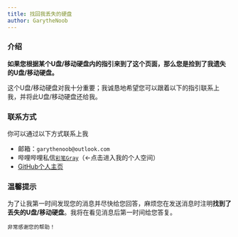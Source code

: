 ```yaml
---
title: 找回我丢失的硬盘
author: GarytheNoob
---
```


### 介绍

**如果您根据某个U盘/移动硬盘内的指引来到了这个页面，那么您是捡到了我遗失的U盘/移动硬盘。**

这个U盘/移动硬盘对我十分重要；我诚恳地希望您可以跟着以下的指引联系上我，并将此U盘/移动硬盘还给我。



### 联系方式

你可以通过以下方式联系上我

- 邮箱：`garythenoob@outlook.com`
- 哔哩哔哩私信[`彩笔Gray`](https://space.bilibili.com/448794782)（←点击进入我的个人空间）
- [GitHub个人主页](https://github.com/GarytheNoob)



### 温馨提示

为了让我第一时间发现您的消息并尽快给您回答，麻烦您在发送消息时注明**找到了丢失的U盘/移动硬盘**。我将在看见消息后第一时间给您答复。

    非常感谢您的帮助！